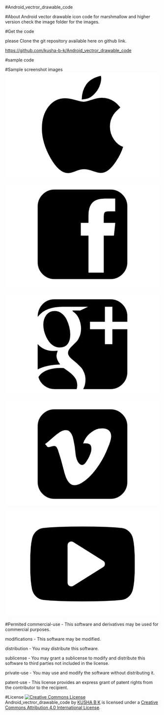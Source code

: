 #Android_vectror_drawable_code


#About
Android vector drawable icon code for marshmallow and higher version
check the image folder for the images.

#Get the code

please Clone the git repository available here on github link. 

https://github.com/kusha-b-k/Android_vectror_drawable_code

#sample code

<?xml version="1.0" encoding="utf-8"?>

<vector xmlns:android="http://schemas.android.com/apk/res/android"
    xmlns:app="http://schemas.android.com/apk/res-auto"
    xmlns:tools="http://schemas.android.com/tools"
    tools:targetApi="21"
    android:width="216dp"
    android:height="146dp"
    android:viewportWidth="216"
    app:vc_viewportWidth="216"
    android:viewportHeight="146"
    app:vc_viewportHeight="146">
    <path
        android:fillColor="#000000"
        app:vc_fillColor="#000000"
        android:pathData="M151.874,93.938 C148.126,88.561,146.253,82.503,146.253,75.77
C146.253,69.632,148.02,64.009,151.548,58.904
C153.449,56.134,156.546,52.93,160.837,49.29
C158.012,45.815,155.188,43.099,152.363,41.143
C147.257,37.613,141.472,35.848,135.009,35.848
C131.153,35.848,126.454,36.771,120.915,38.619
C115.592,40.466,111.708,41.39,109.264,41.39
C107.417,41.39,103.67,40.576,98.021,38.946
C92.318,37.316,87.511,36.502,83.6,36.502
C74.258,36.502,66.545,40.413,60.462,48.234
C54.324,56.164,51.255,66.321,51.255,78.705
C51.255,91.849,55.248,105.509,63.232,119.686
C71.324,133.753,79.499,140.788,87.755,140.788
C90.525,140.788,94.11,139.864,98.509,138.017
C102.909,136.226,106.765,135.329,110.079,135.329
C113.609,135.329,117.71,136.198,122.381,137.936
C127.323,139.672,131.126,140.541,133.787,140.541
C140.739,140.541,147.719,135.218,154.725,124.572
C159.287,117.783,162.628,110.994,164.746,104.204
C159.912,102.737,155.622,99.314,151.874,93.938 Z"
        app:vc_pathData="M151.874,93.938 C148.126,88.561,146.253,82.503,146.253,75.77
C146.253,69.632,148.02,64.009,151.548,58.904
C153.449,56.134,156.546,52.93,160.837,49.29
C158.012,45.815,155.188,43.099,152.363,41.143
C147.257,37.613,141.472,35.848,135.009,35.848
C131.153,35.848,126.454,36.771,120.915,38.619
C115.592,40.466,111.708,41.39,109.264,41.39
C107.417,41.39,103.67,40.576,98.021,38.946
C92.318,37.316,87.511,36.502,83.6,36.502
C74.258,36.502,66.545,40.413,60.462,48.234
C54.324,56.164,51.255,66.321,51.255,78.705
C51.255,91.849,55.248,105.509,63.232,119.686
C71.324,133.753,79.499,140.788,87.755,140.788
C90.525,140.788,94.11,139.864,98.509,138.017
C102.909,136.226,106.765,135.329,110.079,135.329
C113.609,135.329,117.71,136.198,122.381,137.936
C127.323,139.672,131.126,140.541,133.787,140.541
C140.739,140.541,147.719,135.218,154.725,124.572
C159.287,117.783,162.628,110.994,164.746,104.204
C159.912,102.737,155.622,99.314,151.874,93.938 Z" />
    <path
        android:fillColor="#000000"
        app:vc_fillColor="#000000"
        android:pathData="M124.172,30.96 C127.594,27.538,130.12,23.79,131.75,19.717
C133.324,15.643,134.111,11.949,134.111,8.636
C134.111,8.419,134.099,8.147,134.07,7.821
C134.045,7.495,134.031,7.224,134.031,7.007
C133.976,6.844,133.908,6.545,133.827,6.111
C133.746,5.677,133.678,5.378,133.623,5.215
C124.064,7.443,117.275,11.462,113.255,17.274
C109.182,23.14,107.063,30.119,106.9,38.212
C110.539,37.886,113.363,37.425,115.373,36.827
C118.307,35.849,121.238,33.893,124.172,30.96 Z"
        app:vc_pathData="M124.172,30.96 C127.594,27.538,130.12,23.79,131.75,19.717
C133.324,15.643,134.111,11.949,134.111,8.636
C134.111,8.419,134.099,8.147,134.07,7.821
C134.045,7.495,134.031,7.224,134.031,7.007
C133.976,6.844,133.908,6.545,133.827,6.111
C133.746,5.677,133.678,5.378,133.623,5.215
C124.064,7.443,117.275,11.462,113.255,17.274
C109.182,23.14,107.063,30.119,106.9,38.212
C110.539,37.886,113.363,37.425,115.373,36.827
C118.307,35.849,121.238,33.893,124.172,30.96 Z" />
</vector>


#Sample screenshot images
![alt tag](https://github.com/KUSHA-BK/Android_vectror_drawable_code/blob/master/images/apple2_kusha_b_k_vector.png)

![alt tag](https://github.com/KUSHA-BK/Android_vectror_drawable_code/blob/master/images/facebook6_kusha_b_k_vector.png)

![alt tag](https://github.com/KUSHA-BK/Android_vectror_drawable_code/blob/master/images/google_kusha_b_k_vector.png)

![alt tag](https://github.com/KUSHA-BK/Android_vectror_drawable_code/blob/master/images/vimeo0_kusha_b_k_vector.png)

![alt tag](https://github.com/KUSHA-BK/Android_vectror_drawable_code/blob/master/images/youtube_kusha_b_k_vector.png)

#Permited
commercial-use - This software and derivatives may be used for commercial purposes.

modifications - This software may be modified.

distribution - You may distribute this software.

sublicense - You may grant a sublicense to modify and distribute this software to third parties not included in the license.

private-use - You may use and modify the software without distributing it.

patent-use - This license provides an express grant of patent rights from the contributor to the recipient.


#License
<a rel="license" href="http://creativecommons.org/licenses/by/4.0/"><img alt="Creative Commons License" style="border-width:0" src="https://i.creativecommons.org/l/by/4.0/88x31.png" /></a><br /><span xmlns:dct="http://purl.org/dc/terms/" property="dct:title">Android_vectror_drawable_code</span> by <a xmlns:cc="http://creativecommons.org/ns#" href="https://github.com/KUSHA-BK/Android_vectror_drawable_code/" property="cc:attributionName" rel="cc:attributionURL">KUSHA B K</a> is licensed under a <a rel="license" href="http://creativecommons.org/licenses/by/4.0/">Creative Commons Attribution 4.0 International License</a>.
